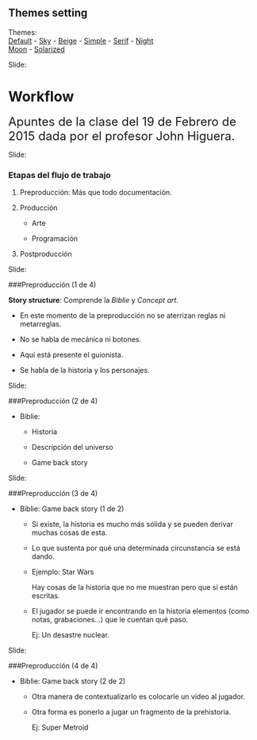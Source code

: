 <!-- configuracion de colores es opcional pero ultil-->
<section id="themes">
	<h2>Themes setting</h2>
	<p>
		Themes: <br>
		<a href="?#/themes">Default</a> -
		<a href="?theme=sky#/themes">Sky</a> -
		<a href="?theme=beige#/themes">Beige</a> -
		<a href="?theme=simple#/themes">Simple</a> -
		<a href="?theme=serif#/themes">Serif</a> -
		<a href="?theme=night#/themes">Night</a> <br>
		<a href="?theme=moon#/themes">Moon</a> -
		<a href="?theme=solarized#/themes">Solarized</a>
	</p>
</section>

Slide:

# Workflow

<font size=5>Apuntes de la clase del 19 de Febrero de 2015 dada por el profesor John Higuera.</font>

Slide:

### Etapas del flujo de trabajo

1. Preproducción: Más que todo documentación.<!-- .element: class="fragment" data-fragment-index="1"-->

2. Producción<!-- .element: class="fragment" data-fragment-index="2"-->

    - Arte<!-- .element: class="fragment" data-fragment-index="2"-->

	- Programación <!-- .element: class="fragment" data-fragment-index="2"-->

3. Postproducción<!-- .element: class="fragment" data-fragment-index="3"-->

Slide:

###Preproducción (1 de 4)

**Story structure**: Comprende la *Biblie* y *Concept art*. 

* En este momento de la preproducción no se aterrizan reglas ni metarreglas.<!-- .element: class="fragment" data-fragment-index="1"-->

* No se habla de mecánica ni botones.<!-- .element: class="fragment" data-fragment-index="2"-->

* Aquí está presente el guionista.<!-- .element: class="fragment" data-fragment-index="3"-->

* Se habla de la historia y los personajes.<!-- .element: class="fragment" data-fragment-index="4"-->

Slide:

###Preproducción (2 de 4)

* Biblie:

    - Historia<!-- .element: class="fragment" data-fragment-index="1"-->

	- Descripción del universo<!-- .element: class="fragment" data-fragment-index="2"-->
	
	- Game back story<!-- .element: class="fragment" data-fragment-index="3"-->

Slide:

###Preproducción (3 de 4)

* Biblie: Game back story (1 de 2)

  - Si existe, la historia es mucho más sólida y se pueden derivar muchas cosas de esta.<!-- .element: class="fragment" data-fragment-index="1"-->
  
  - Lo que sustenta por qué una determinada circunstancia se está dando.<!-- .element: class="fragment" data-fragment-index="2"-->
  
  - Ejemplo: Star Wars<!-- .element: class="fragment" data-fragment-index="3"-->
  
    Hay cosas de la historia que no me muestran pero que sí están escritas.<!-- .element: class="fragment" data-fragment-index="3"-->
    
  - El jugador se puede ir encontrando en la historia elementos (como notas, grabaciones…) que le cuentan qué paso.<!-- .element: class="fragment" data-fragment-index="4"--> 
    
    Ej: Un desastre nuclear.<!-- .element: class="fragment" data-fragment-index="4"-->
    
Slide:

###Preproducción (4 de 4)

* Biblie: Game back story (2 de 2)
 
  - Otra manera de contextualizarlo es colocarle un video al jugador.<!-- .element: class="fragment" data-fragment-index="1"-->
    
  - Otra forma es ponerlo a jugar un fragmento de la prehistoria. <!-- .element: class="fragment" data-fragment-index="2"-->
  
    Ej: Super Metroid <!-- .element: class="fragment" data-fragment-index="2"-->






